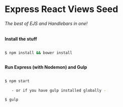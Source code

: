 Express React Views Seed
=========================
###### The best of EJS and Handlebars in one!

__Install the stuff__
```bash
  
$ npm install && bower install
  
```

__Run Express (with Nodemon) and Gulp__ 
```bash
  
$ npm start
 
   - or if you have gulp installed globally -
  
$ gulp
   
```
